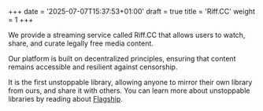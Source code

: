 +++
date = '2025-07-07T15:37:53+01:00'
draft = true
title = 'Riff.CC'
weight = 1
+++

We provide a streaming service called Riff.CC that allows users to watch, share, and curate legally free media content.

Our platform is built on decentralized principles, ensuring that content remains accessible and resilient against censorship.

It is the first unstoppable library, allowing anyone to mirror their own library from ours, and share it with others. You can learn more about unstoppable libraries by reading about [Flagship](/docs/flagship).
